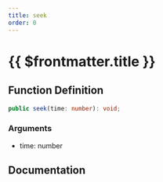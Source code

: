 ```yaml
---
title: seek
order: 0
---
```


# {{ $frontmatter.title }}

## Function Definition

```ts
public seek(time: number): void;
```

### Arguments

* time: number

## Documentation

<!--@include: ./parts/seek.md-->
